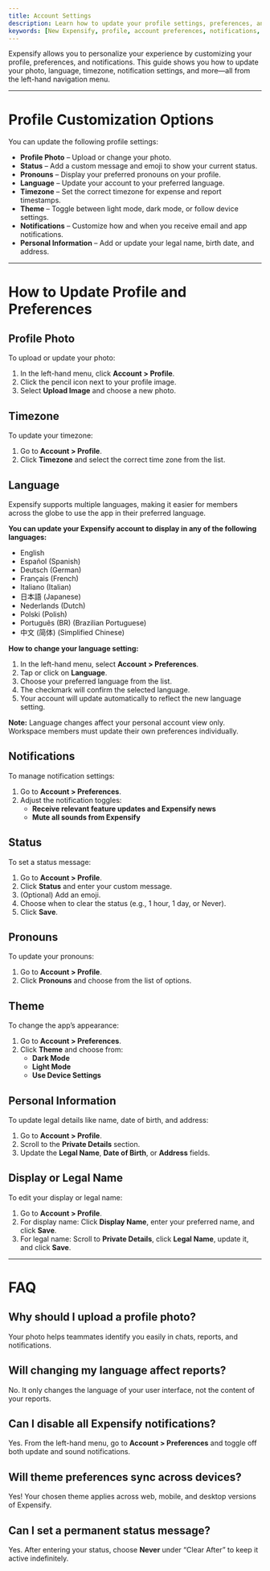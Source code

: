 ```yaml
---
title: Account Settings
description: Learn how to update your profile settings, preferences, and notifications in Expensify.
keywords: [New Expensify, profile, account preferences, notifications, language, theme, timezone, personal information]
---
```

<div id="new-expensify" markdown="1">

Expensify allows you to personalize your experience by customizing your profile, preferences, and notifications. This guide shows you how to update your photo, language, timezone, notification settings, and more—all from the left-hand navigation menu.

---

# Profile Customization Options

You can update the following profile settings:

- **Profile Photo** – Upload or change your photo.
- **Status** – Add a custom message and emoji to show your current status.
- **Pronouns** – Display your preferred pronouns on your profile.
- **Language** – Update your account to your preferred language. 
- **Timezone** – Set the correct timezone for expense and report timestamps.
- **Theme** – Toggle between light mode, dark mode, or follow device settings.
- **Notifications** – Customize how and when you receive email and app notifications.
- **Personal Information** – Add or update your legal name, birth date, and address.

---

# How to Update Profile and Preferences

## Profile Photo

To upload or update your photo:
1. In the left-hand menu, click **Account > Profile**.
2. Click the pencil icon next to your profile image.
3. Select **Upload Image** and choose a new photo.

## Timezone

To update your timezone:
1. Go to **Account > Profile**.
2. Click **Timezone** and select the correct time zone from the list.

## Language

Expensify supports multiple languages, making it easier for members across the globe to use the app in their preferred language.

**You can update your Expensify account to display in any of the following languages:**

- English
- Español (Spanish)
- Deutsch (German)
- Français (French)
- Italiano (Italian)
- 日本語 (Japanese)
- Nederlands (Dutch)
- Polski (Polish)
- Português (BR) (Brazilian Portuguese)
- 中文 (简体) (Simplified Chinese)

**How to change your language setting:**

1. In the left-hand menu, select **Account > Preferences**.
2. Tap or click on **Language**.
3. Choose your preferred language from the list.
4. The checkmark will confirm the selected language.
5. Your account will update automatically to reflect the new language setting.

**Note:** Language changes affect your personal account view only. Workspace members must update their own preferences individually.

## Notifications

To manage notification settings:
1. Go to **Account > Preferences**.
2. Adjust the notification toggles:
   - **Receive relevant feature updates and Expensify news**
   - **Mute all sounds from Expensify**

## Status

To set a status message:
1. Go to **Account > Profile**.
2. Click **Status** and enter your custom message.
3. (Optional) Add an emoji.
4. Choose when to clear the status (e.g., 1 hour, 1 day, or Never).
5. Click **Save**.

## Pronouns

To update your pronouns:
1. Go to **Account > Profile**.
2. Click **Pronouns** and choose from the list of options.

## Theme

To change the app’s appearance:
1. Go to **Account > Preferences**.
2. Click **Theme** and choose from:
   - **Dark Mode**
   - **Light Mode**
   - **Use Device Settings**

## Personal Information

To update legal details like name, date of birth, and address:
1. Go to **Account > Profile**.
2. Scroll to the **Private Details** section.
3. Update the **Legal Name**, **Date of Birth**, or **Address** fields.

## Display or Legal Name

To edit your display or legal name:
1. Go to **Account > Profile**.
2. For display name: Click **Display Name**, enter your preferred name, and click **Save**.
3. For legal name: Scroll to **Private Details**, click **Legal Name**, update it, and click **Save**.

---

# FAQ

## Why should I upload a profile photo?
Your photo helps teammates identify you easily in chats, reports, and notifications.

## Will changing my language affect reports?
No. It only changes the language of your user interface, not the content of your reports.

## Can I disable all Expensify notifications?
Yes. From the left-hand menu, go to **Account > Preferences** and toggle off both update and sound notifications.

## Will theme preferences sync across devices?
Yes! Your chosen theme applies across web, mobile, and desktop versions of Expensify.

## Can I set a permanent status message?
Yes. After entering your status, choose **Never** under “Clear After” to keep it active indefinitely.

</div>
